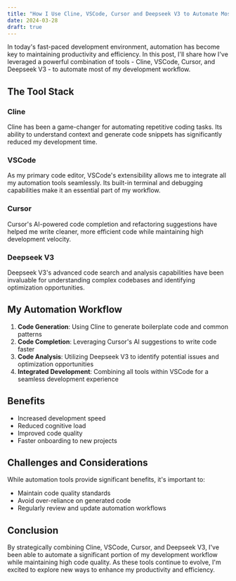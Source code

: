 ```yaml
---
title: "How I Use Cline, VSCode, Cursor and Deepseek V3 to Automate Most of My Development"
date: 2024-03-28
draft: true
---
```


In today's fast-paced development environment, automation has become key to maintaining productivity and efficiency. In this post, I'll share how I've leveraged a powerful combination of tools - Cline, VSCode, Cursor, and Deepseek V3 - to automate most of my development workflow.

## The Tool Stack

### Cline
Cline has been a game-changer for automating repetitive coding tasks. Its ability to understand context and generate code snippets has significantly reduced my development time.

### VSCode
As my primary code editor, VSCode's extensibility allows me to integrate all my automation tools seamlessly. Its built-in terminal and debugging capabilities make it an essential part of my workflow.

### Cursor
Cursor's AI-powered code completion and refactoring suggestions have helped me write cleaner, more efficient code while maintaining high development velocity.

### Deepseek V3
Deepseek V3's advanced code search and analysis capabilities have been invaluable for understanding complex codebases and identifying optimization opportunities.

## My Automation Workflow

1. **Code Generation**: Using Cline to generate boilerplate code and common patterns
2. **Code Completion**: Leveraging Cursor's AI suggestions to write code faster
3. **Code Analysis**: Utilizing Deepseek V3 to identify potential issues and optimization opportunities
4. **Integrated Development**: Combining all tools within VSCode for a seamless development experience

## Benefits

- Increased development speed
- Reduced cognitive load
- Improved code quality
- Faster onboarding to new projects

## Challenges and Considerations

While automation tools provide significant benefits, it's important to:
- Maintain code quality standards
- Avoid over-reliance on generated code
- Regularly review and update automation workflows

## Conclusion

By strategically combining Cline, VSCode, Cursor, and Deepseek V3, I've been able to automate a significant portion of my development workflow while maintaining high code quality. As these tools continue to evolve, I'm excited to explore new ways to enhance my productivity and efficiency.
